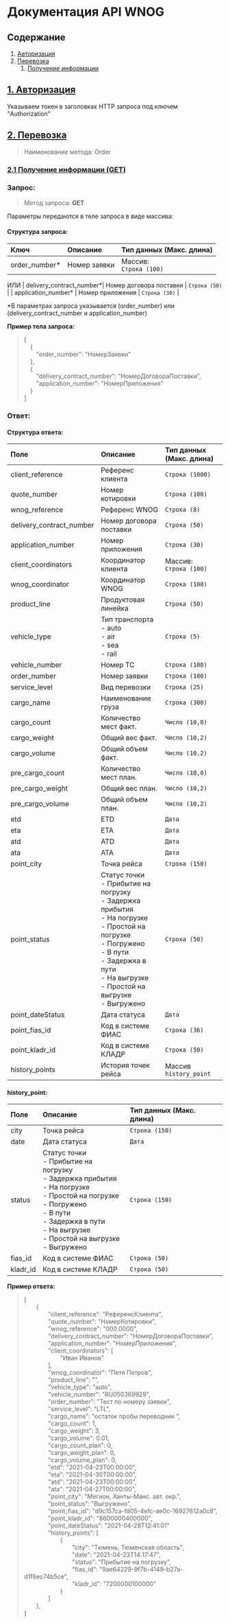 
# Документация API WNOG

## Содержание <span id="Содержание">
1. [Авторизация](#Авторизация)<span>
2. [Перевозка](#Перевозка)
    1. [Получение информации](#ПеревозкаGet)

## [1. Авторизация](#Содержание)<span id="Авторизация"><span>

Указываем токен в заголовках HTTP запроса под ключем "Authorization"

## [2. Перевозка](#Содержание)<span id="Перевозка"><span>

> Наименование метода: Order

### [2.1 Получение информации (GET)](#Содержание)<span id="ПеревозкаGet"><span>

### Запрос:
> Метод запроса: **GET**

Параметры передаются в теле запроса в виде массива: 
#### Структура запроса:
| Ключ | Описание | Тип данных (Макс. длина) |
| :-------------|:-----------|:-----|
| order_number* | Номер заявки | Массив: <br/>`Строка (100)` |
ИЛИ
| delivery_contract_number*| Номер договора поставки | `Строка (50)` |
| application_number* | Номер приложения | `Строка (30)` |

*В параметрах запроса указывается (order_number) или (delivery_contract_number и application_number)

**Пример тела запроса:**
>[<br/>
&emsp;{<br/>
&emsp;&emsp;"order_number": "НомерЗаявки"<br/>
&emsp;},<br/>
&emsp;{<br/>
&emsp;&emsp;"delivery_contract_number": "НомерДоговораПоставки",<br/>
&emsp;&emsp;"application_number": "НомерПриложения"<br/>
&emsp;}<br/>
]<br/>

### Ответ: 
#### Структура ответа:
| Поле | Описание | Тип данных (Макс. длина) |
| :-------------|:-----------|:-----|
| client_reference | Референс клиента | `Строка (1000)` |
| quote_number | Номер котировки | `Строка (100)` |
| wnog_reference | Референс WNOG | `Строка (8)` | 
| delivery_contract_number| Номер договора поставки | `Строка (50)` |
| application_number | Номер приложения | `Строка (30)` |
| client_coordinators | Координатор клиента | Массив: <br/>`Строка (100)` |
| wnog_coordinator | Координатор WNOG | `Строка (100) `|
| product_line | Продуктовая линейка | `Строка (50)` |
| vehicle_type | Тип транспорта <br/> - auto<br/> - air<br/> - sea<br/> - rail | `Строка (5)` | 
| vehicle_number | Номер ТС | `Строка (100)` |
| order_number | Номер заявки | `Строка (100)` |
| service_level | Вид перевозки | `Строка (25)` |
| cargo_name | Наименование груза | `Строка (300) `|
| cargo_count | Количество мест факт. | `Число (10,0)` |
| cargo_weight | Общий вес факт. | `Число (10,2)` |
| cargo_volume | Общий объем факт. | `Число (10,2)` |
| pre_cargo_count | Количество мест план. | `Число (10,0)` |
| pre_cargo_weight | Общий вес план. | `Число (10,2)` |
| pre_cargo_volume | Общий объем план. | `Число (10,2)` |
| etd | ETD | `Дата` |
| eta | ETA | `Дата` |
| atd | ATD | `Дата` |
| ata | ATA | `Дата` |
| point_city | Точка рейса | `Строка (150)` |
| point_status | Статус точки <br/> - Прибытие на погрузку <br/> - Задержка прибытия <br/> - На погрузке <br/> - Простой на погрузке <br/> - Погружено <br/> - В пути <br/> - Задержка в пути <br/> - На выгрузке <br/> - Простой на выгрузке <br/> - Выгружено | `Строка (50)` |
| point_dateStatus | Дата статуса | `Дата` |
| point_fias_id | Код в системе ФИАС | `Строка (36)` |
| point_kladr_id | Код в системе КЛАДР | `Строка (50)` |
| history_points | История точек рейса | Массив `history_point` |

#### history_point:
| Поле | Описание | Тип данных (Макс. длина) |
| :-------------|:-----------|:-----|
| city | Точка рейса | `Строка (150)` |
| date | Дата статуса | `Дата` |
| status | Статус точки <br/> - Прибытие на погрузку <br/> - Задержка прибытия <br/> - На погрузке <br/> - Простой на погрузке <br/> - Погружено <br/> - В пути <br/> - Задержка в пути <br/> - На выгрузке <br/> - Простой на выгрузке <br/> - Выгружено | `Строка (150)` |
| fias_id | Код в системе ФИАС | `Строка (50)` |
| kladr_id | Код в системе КЛАДР | `Строка (50)` |

**Пример ответа:**
>[<br/> 
&emsp;&emsp;{<br/>
&emsp;&emsp;&emsp;&emsp;"client_reference": "РеференсКлиента",<br/>
&emsp;&emsp;&emsp;&emsp;"quote_number": "НомерКотировки",<br/>
&emsp;&emsp;&emsp;&emsp;"wnog_reference": "000.0000",<br/>
&emsp;&emsp;&emsp;&emsp;"delivery_contract_number": "НомерДоговораПоставки",<br/>
&emsp;&emsp;&emsp;&emsp;"application_number": "НомерПриложения",<br/>
&emsp;&emsp;&emsp;&emsp;"client_coordinators": [<br/>
&emsp;&emsp;&emsp;&emsp;&emsp;&emsp;"Иван Иванов"<br/>
&emsp;&emsp;&emsp;&emsp;],<br/>
&emsp;&emsp;&emsp;&emsp;"wnog_coordinator": "Петя Петров",<br/>
&emsp;&emsp;&emsp;&emsp;"product_line": "",<br/>
&emsp;&emsp;&emsp;&emsp;"vehicle_type": "auto",<br/>
&emsp;&emsp;&emsp;&emsp;"vehicle_number": "RU050369929",<br/>
&emsp;&emsp;&emsp;&emsp;"order_number": "Тест по номеру заявки",<br/>
&emsp;&emsp;&emsp;&emsp;"service_level": "LTL",<br/>
&emsp;&emsp;&emsp;&emsp;"cargo_name": "остаток пробы переводник ",<br/>
&emsp;&emsp;&emsp;&emsp;"cargo_count": 1,<br/>
&emsp;&emsp;&emsp;&emsp;"cargo_weight": 3,<br/>
&emsp;&emsp;&emsp;&emsp;"cargo_volume": 0.01,<br/>
&emsp;&emsp;&emsp;&emsp;"cargo_count_plan": 0,<br/>
&emsp;&emsp;&emsp;&emsp;"cargo_weight_plan": 0,<br/>
&emsp;&emsp;&emsp;&emsp;"cargo_volume_plan": 0,<br/>
&emsp;&emsp;&emsp;&emsp;"etd": "2021-04-23T00:00:00",<br/>
&emsp;&emsp;&emsp;&emsp;"eta": "2021-04-30T00:00:00",<br/>
&emsp;&emsp;&emsp;&emsp;"atd": "2021-04-23T00:00:00",<br/>
&emsp;&emsp;&emsp;&emsp;"ata": "2021-04-27T00:00:00",<br/>
&emsp;&emsp;&emsp;&emsp;"point_city": "Мегион, Ханты-Манс. авт. окр.",<br/>
&emsp;&emsp;&emsp;&emsp;"point_status": "Выгружено",<br/>
&emsp;&emsp;&emsp;&emsp;"point_fias_id": "d9c157ca-fd05-4efc-ae0c-16927612a0c8",<br/>
&emsp;&emsp;&emsp;&emsp;"point_kladr_id": "8600000400000",<br/>
&emsp;&emsp;&emsp;&emsp;"point_dateStatus": "2021-04-28T12:41:01"<br/>
&emsp;&emsp;&emsp;&emsp;"history_points": [<br/>
&emsp;&emsp;&emsp;&emsp;&emsp;&emsp;{<br/>
&emsp;&emsp;&emsp;&emsp;&emsp;&emsp;&emsp;&emsp;"city": "Тюмень, Тюменская область",<br/>
&emsp;&emsp;&emsp;&emsp;&emsp;&emsp;&emsp;&emsp;"date": "2021-04-23T14:17:47",<br/>
&emsp;&emsp;&emsp;&emsp;&emsp;&emsp;&emsp;&emsp;"status": "Прибытие на погрузку",<br/>
&emsp;&emsp;&emsp;&emsp;&emsp;&emsp;&emsp;&emsp;"fias_id": "9ae64229-9f7b-4149-b27a-d1f6ec74b5ce",<br/>
&emsp;&emsp;&emsp;&emsp;&emsp;&emsp;&emsp;&emsp;"kladr_id": "7200000100000"<br/>
&emsp;&emsp;&emsp;&emsp;&emsp;&emsp;}<br/>
&emsp;&emsp;&emsp;&emsp;]<br/>
&emsp;&emsp;},<br/>
]<br/>
